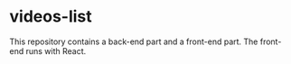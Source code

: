 # videos-list
This repository contains a back-end part and a front-end part. The front-end runs with React.
